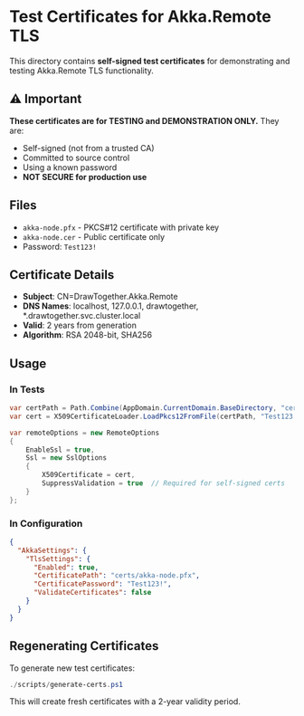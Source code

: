 # Test Certificates for Akka.Remote TLS

This directory contains **self-signed test certificates** for demonstrating and testing Akka.Remote TLS functionality.

## ⚠️ Important

**These certificates are for TESTING and DEMONSTRATION ONLY.** They are:
- Self-signed (not from a trusted CA)
- Committed to source control
- Using a known password
- **NOT SECURE for production use**

## Files

- `akka-node.pfx` - PKCS#12 certificate with private key
- `akka-node.cer` - Public certificate only
- Password: `Test123!`

## Certificate Details

- **Subject**: CN=DrawTogether.Akka.Remote
- **DNS Names**: localhost, 127.0.0.1, drawtogether, *.drawtogether.svc.cluster.local
- **Valid**: 2 years from generation
- **Algorithm**: RSA 2048-bit, SHA256

## Usage

### In Tests

```csharp
var certPath = Path.Combine(AppDomain.CurrentDomain.BaseDirectory, "certs", "akka-node.pfx");
var cert = X509CertificateLoader.LoadPkcs12FromFile(certPath, "Test123!");

var remoteOptions = new RemoteOptions
{
    EnableSsl = true,
    Ssl = new SslOptions
    {
        X509Certificate = cert,
        SuppressValidation = true  // Required for self-signed certs
    }
};
```

### In Configuration

```json
{
  "AkkaSettings": {
    "TlsSettings": {
      "Enabled": true,
      "CertificatePath": "certs/akka-node.pfx",
      "CertificatePassword": "Test123!",
      "ValidateCertificates": false
    }
  }
}
```

## Regenerating Certificates

To generate new test certificates:

```powershell
./scripts/generate-certs.ps1
```

This will create fresh certificates with a 2-year validity period.
